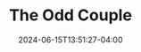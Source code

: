 ---
title: The Odd Couple
Theatre: Amelia Musical Playhouse
Venue: Amelia Musical Playhouse
Season: 11
date: 2024-06-15T13:51:27-04:00
opening_date: 2024-05-09
closing_date: 2024-05-19
showtimes:
  - 2024-05-09 19:30:00
  - 2024-05-10 19:30:00
  - 2024-05-11 19:30:00
  - 2024-05-12 14:30:00
  - 2024-05-16 19:30:00
  - 2024-05-17 19:30:00
  - 2024-05-18 19:30:00
  - 2024-05-19 14:30:00
featured_image: 2024-The-Odd-Couple.webp
featured_image_alt: "Promotional poster for Neil Simon's 'The Odd Couple' at Amelia Musical Playhouse. The design features cartoonish hands, one holding a cigar and the other a broom, over a silhouette of a cityscape, highlighting the comedic clash of lifestyles between the main characters."
featured_image_caption: "'The Odd Couple,' Neil Simon's classic comedy of mismatched roommates, takes the stage at Amelia Musical Playhouse, promising laughs and memorable moments."
featured_image_attr: Bill Ivins
featured_image_attr_link: https://www.ivinsink.com/program-covers
program:
Website: https://ameliamusicalplayhouse.com/pastperformances/the-odd-couple/
Tickets: 
show_details: 
cast:
  - Oscar: Dan Cahill
  - Felix: Jimmy Kalista
  - Murray: Ron Price
  - Speed: Carlos Chavez-Tafur
  - Roy: Frank O’Donnell
  - Vinnie: Ted Haller
  - Gwendelyn Pigeon: Violet Boe
  - Cecily Pigeon: Martha McDowell
crew:
  - Photography: Kailin Lake
  - Director: Bill Ivins
  - Artwork: Bill Ivins
orchestra:
genres: 
Description: 
---